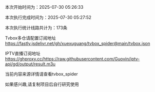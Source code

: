 
本次开始时间为：2025-07-30 05:26:33

本次执行完成时间为：2025-07-30 05:27:52

本次执行统计线路共计为：173条

Tvbox多仓请配置订阅地址 https://fastly.jsdelivr.net/gh/xuexuguang/tvbox_spider@main/tvbox.json

IPTV直播订阅地址 https://ghproxy.cc/https://raw.githubusercontent.com/Guovin/iptv-api/gd/output/result.m3u

当前内容来源详情请查看tvbox_spider

如果感兴趣,请复制项目后自行研究使用
